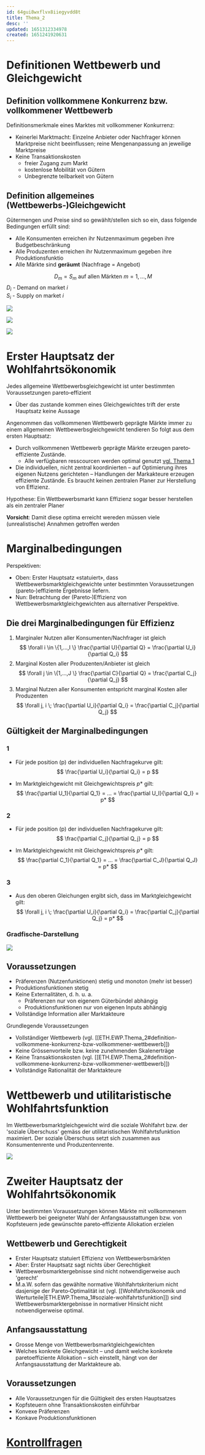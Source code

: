```yaml
---
id: 64gui8wxflvx8iiegyvdd8t
title: Thema_2
desc: ''
updated: 1651312334978
created: 1651241920631
---
```


# Definitionen Wettbewerb und Gleichgewicht

## Definition vollkommene Konkurrenz bzw. vollkommener Wettbewerb
Definitionsmerkmale eines Marktes mit vollkommener Konkurrenz:
- Keinerlei Marktmacht: Einzelne Anbieter oder Nachfrager können Marktpreise nicht beeinflussen; reine Mengenanpassung an jeweilige Marktpreise
- Keine Transaktionskosten
    - freier Zugang zum Markt
    - kostenlose Mobilität von Gütern
    - Unbegrenzte teilbarkeit von Gütern

## Definition allgemeines (Wettbewerbs‐)Gleichgewicht
Gütermengen und Preise sind so gewählt/stellen sich so ein, dass
folgende Bedingungen erfüllt sind:
- Alle Konsumenten erreichen ihr Nutzenmaximum gegeben ihre Budgetbeschränkung
- Alle Produzenten erreichen ihr Nutzenmaximum gegeben ihre Produktionsfunktio
- Alle Märkte sind **geräumt** (Nachfrage = Angebot)

$$
D_m = S_m \text{ auf allen Märkten } m=1,...,M
$$
$D_i$ - Demand on market $i$ <br>
$S_i$ - Supply on market $i$

![](img/2022-04-29-16-41-06.png)

![](img/2022-04-29-16-43-04.png)

![](img/2022-04-29-16-44-52.png)

# Erster Hauptsatz der Wohlfahrtsökonomik
Jedes allgemeine Wettbewerbsgleichgewicht ist
unter bestimmten Voraussetzungen pareto‐effizient

- Über das zustande kommen eines Gleichgewichtes trift der erste Hauptsatz keine Aussage 

Angenommen das vollkommenen Wettbewerb geprägte Märkte immer zu einem allgemeinen Wettbewerbsgleichgewicht tendieren
So folgt aus dem ersten Hauptsatz:
- Durch vollkommenen Wettbewerb geprägte Märkte erzeugen pareto‐effiziente Zustände.
    - Alle verfügbaren resscourcen werden optimal genutzt [vgl. Thema 1](ETH.EWP.Thema_1.md#pareto-optimalitaet)
- Die individuellen, nicht zentral koordinierten – auf Optimierung ihres eigenen Nutzens gerichteten – Handlungen der Markakteure erzeugen effiziente Zustände. Es braucht keinen zentralen Planer zur Herstellung von Effizienz.

Hypothese: Ein Wettbewerbsmarkt kann Effizienz sogar besser herstellen als ein
zentraler Planer

**Vorsicht**: Damit diese optima erreicht wereden müssen viele (unrealistische) Annahmen getroffen werden

# Marginalbedingungen
Perspektiven:
- Oben: Erster Hauptsatz «statuiert», dass Wettbewerbsmarktgleichgewichte unter bestimmten Voraussetzungen (pareto‐)effiziente Ergebnisse liefern.
- Nun: Betrachtung der (Pareto‐)Effizienz von Wettbewerbsmarktgleichgewichten aus alternativer Perspektive.

## Die drei Marginalbedingungen für Effizienz
1. Marginaler Nutzen aller Konsumenten/Nachfrager ist gleich
$$
\forall i \in \{1,...,I \} \frac{\partial U}{\partial Q} = \frac{\partial U_i}{\partial Q_i}
$$
2. Marginal Kosten aller Produzenten/Anbieter ist gleich 
$$
\forall j \in \{1,...,J \} \frac{\partial C}{\partial Q} = \frac{\partial C_j}{\partial Q_j}
$$
3. Marginal Nutzen aller Konsumenten entspricht marginal Kosten aller Produzenten
$$
\forall j, i \; \frac{\partial U_i}{\partial Q_i} = \frac{\partial C_j}{\partial Q_j}
$$

## Gültigkeit der Marginalbedingungen
### 1
- Für jede position (p) der individuellen Nachfragekurve gilt:
$$
\frac{\partial U_i}{\partial Q_i} = p
$$

- Im Marktgleichgewicht mit Gleichgewichtspreis $p*$ gilt:
 $$
\frac{\partial U_1}{\partial Q_1} = ... = \frac{\partial U_I}{\partial Q_I} = p*
$$

### 2
- Für jede position (p) der individuellen Nachfragekurve gilt:
$$
\frac{\partial C_j}{\partial Q_j} = p
$$

- Im Marktgleichgewicht mit Gleichgewichtspreis $p*$ gilt:
$$
\frac{\partial C_1}{\partial Q_1} = ... = \frac{\partial C_J}{\partial Q_J} = p*
$$

### 3
- Aus den oberen Gleichungen ergibt sich, dass im Marktgleichgewicht gilt:
$$
\forall j, i \; \frac{\partial U_i}{\partial Q_i} = \frac{\partial C_j}{\partial Q_j} = p* 
$$

### Gradfische-Darstellung
![](img/2022-04-29-20-51-58.png)

## Voraussetzungen
- Präferenzen (Nutzenfunktionen) stetig und monoton (mehr ist besser)
- Produktionsfunktionen stetig
- Keine Externalitäten, d. h. u. a.
    - Präferenzen nur von eigenem Güterbündel abhängig
    - Produktionsfunktionen nur von eigenen Inputs abhängig
- Vollständige Information aller Marktakteure

Grundlegende Voraussetzungen
- Vollständiger Wettbewerb (vgl. [[ETH.EWP.Thema_2#definition-vollkommene-konkurrenz-bzw-vollkommener-wettbewerb]])
- Keine Grössenvorteile bzw. keine zunehmenden Skalenerträge
- Keine Transaktionskosten (vgl. [[ETH.EWP.Thema_2#definition-vollkommene-konkurrenz-bzw-vollkommener-wettbewerb]])
- Vollständige Rationalität der Marktakteure

# Wettbewerb und utilitaristische Wohlfahrtsfunktion
Im Wettbewerbsmarktgleichgewicht wird die soziale Wohlfahrt bzw.
der 'soziale Überschuss' gemäss der utilitaristischen Wohlfahrtsfunktion
maximiert.
Der soziale Überschuss setzt sich zusammen aus Konsumentenrente
und Produzentenrente.

![](img/2022-04-29-21-04-09.png)

# Zweiter Hauptsatz der Wohlfahrtsökonomik
Unter bestimmten Voraussetzungen können Märkte
mit vollkommenem Wettbewerb bei geeigneter Wahl
der Anfangsausstattungen bzw. von Kopfsteuern jede
gewünschte pareto‐effiziente Allokation erzielen

## Wettbewerb und Gerechtigkeit
- Erster Hauptsatz statuiert Effizienz von Wettbewerbsmärkten
- Aber: Erster Hauptsatz sagt nichts über Gerechtigkeit
- Wettbewerbsmarktergebnisse sind nicht notwendigerweise auch 'gerecht'
- M.a.W. sofern das gewählte normative Wohlfahrtskriterium nicht dasjenige der Pareto‐Optimalität ist (vgl. [[Wohlfahrtsökonomik und Werturteile|ETH.EWP.Thema_1#soziale-wohlfahrtsfunktion]]) sind Wettbewerbsmarktergebnisse in normativer Hinsicht nicht notwendigerweise optimal.

## Anfangsausstattung
- Grosse Menge von Wettbewerbsmarktgleichgewichten
- Welches konkrete Gleichgewicht – und damit welche konkrete paretoeffiziente Allokation – sich einstellt, hängt von der Anfangsausstattung der Marktakteure ab.

## Voraussetzungen
- Alle Voraussetzungen für die Gültigkeit des ersten Hauptsatzes
- Kopfsteuern ohne Transaktionskosten einführbar
- Konvexe Präferenzen
- Konkave Produktionsfunktionen

# [Kontrollfragen](slides/Thema2_WettbewerbUndEffizienz.pdf)
